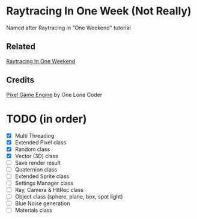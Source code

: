 # Raytracing In One Week (Not Really)
Named after Raytracing in "One Weekend" tutorial

## Related
[Raytracing In One Weekend](https://raytracing.github.io/books/RayTracingInOneWeekend.html)

## Credits
[Pixel Game Engine](https://github.com/OneLoneCoder/olcPixelGameEngine) by One Lone Coder

# TODO (in order)
- [x] Multi Threading
- [x] Extended Pixel class
- [x] Random class
- [x] Vector (3D) class
- [ ] Save render result 
- [ ] Quaternion class
- [ ] Extended Sprite class
- [ ] Settings Manager class
- [ ] Ray, Camera & HitRec class
- [ ] Object class (sphere, plane, box, spot light)
- [ ] Blue Noise generation
- [ ] Materials class
